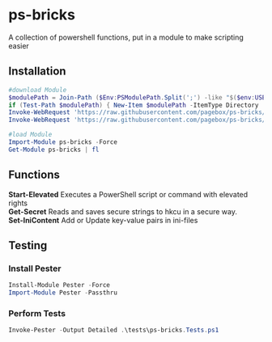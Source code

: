 # ps-bricks

A collection of powershell functions, put in a module to make scripting easier

## Installation

``` powershell
#download Module
$modulePath = Join-Path ($Env:PSModulePath.Split(';') -like "$($env:USERPROFILE)*PowerShell\Modules")[0] 'ps-bricks'
if (Test-Path $modulePath) { New-Item $modulePath -ItemType Directory | Out-Null }
Invoke-WebRequest 'https://raw.githubusercontent.com/pagebox/ps-bricks/main/ps-bricks.psm1' -OutFile (Join-Path $modulePath 'ps-bricks.psm1')
Invoke-WebRequest 'https://raw.githubusercontent.com/pagebox/ps-bricks/main/ps-bricks.psd1' -OutFile (Join-Path $modulePath 'ps-bricks.psd1')

#load Module
Import-Module ps-bricks -Force
Get-Module ps-bricks | fl
```

## Functions

**Start-Elevated** Executes a PowerShell script or command with elevated rights  
**Get-Secret** Reads and saves secure strings to hkcu in a secure way.  
**Set-IniContent** Add or Update key-value pairs in ini-files  


## Testing

### Install Pester

``` powershell
Install-Module Pester -Force
Import-Module Pester -Passthru
```

### Perform Tests

``` powershell
Invoke-Pester -Output Detailed .\tests\ps-bricks.Tests.ps1 
```
